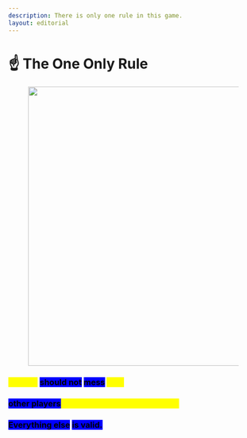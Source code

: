 ```yaml
---
description: There is only one rule in this game.
layout: editorial
---
```


# ☝️ The One Only Rule

<figure><img src="../../../../../../.gitbook/assets/pexels-btgl-♡-18761496.jpg" alt="" width="563"><figcaption></figcaption></figure>

### <mark style="color:yellow;">Players</mark> <mark style="background-color:blue;">should not</mark> <mark style="background-color:blue;"></mark><mark style="background-color:blue;">**mess**</mark>**&#x20;**<mark style="color:yellow;">**with**</mark>&#x20;

### <mark style="background-color:blue;">other players</mark><mark style="color:yellow;">**' free will, desires, or choices.**</mark>

### &#x20;

### <mark style="background-color:blue;">**Everything else**</mark> <mark style="background-color:blue;"></mark><mark style="background-color:blue;">is valid.</mark>
